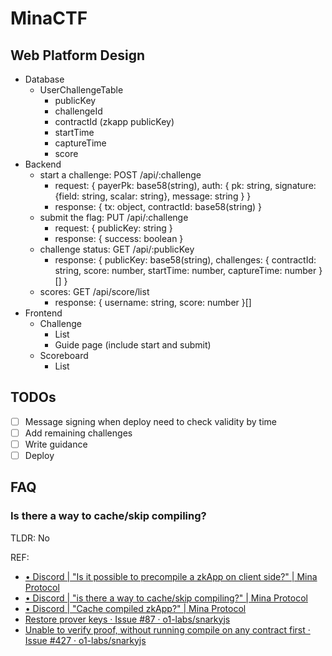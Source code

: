 # MinaCTF

## Web Platform Design

- Database
  - UserChallengeTable
    - publicKey
    - challengeId
    - contractId (zkapp publicKey)
    - startTime
    - captureTime
    - score
- Backend
  - start a challenge: POST /api/:challenge
    - request: { payerPk: base58(string), auth: { pk: string, signature: {field: string, scalar: string}, message: string } }
    - response: { tx: object, contractId: base58(string) }
  - submit the flag: PUT /api/:challenge
    - request: { publicKey: string }
    - response: { success: boolean }
  - challenge status: GET /api/:publicKey
    - response: { publicKey: base58(string), challenges: { contractId: string, score: number, startTime: number, captureTime: number }[] }
  - scores: GET /api/score/list
    - response: { username: string, score: number }[]
- Frontend
  - Challenge
    - List
    - Guide page (include start and submit)
  - Scoreboard
    - List

## TODOs

- [ ] Message signing when deploy need to check validity by time
- [ ] Add remaining challenges
- [ ] Write guidance
- [ ] Deploy

## FAQ

### Is there a way to cache/skip compiling?

TLDR: No

REF:

- [• Discord | "Is it possible to precompile a zkApp on client side?" | Mina Protocol](https://discord.com/channels/484437221055922177/1070570936799084554)
- [• Discord | "is there a way to cache/skip compiling?" | Mina Protocol](https://discord.com/channels/484437221055922177/1105190653173960894/1105190653173960894)
- [• Discord | "Cache compiled zkApp?" | Mina Protocol](https://discord.com/channels/484437221055922177/1047570237366751345/1047570237366751345)
- [Restore prover keys · Issue #87 · o1-labs/snarkyjs](https://github.com/o1-labs/snarkyjs/issues/87)
- [Unable to verify proof, without running compile on any contract first · Issue #427 · o1-labs/snarkyjs](https://github.com/o1-labs/snarkyjs/issues/427)

